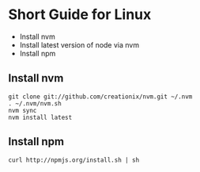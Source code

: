 Short Guide for Linux
=====================

* Install nvm
* Install latest version of node via nvm
* Install npm

Install nvm
-----------

    git clone git://github.com/creationix/nvm.git ~/.nvm
    . ~/.nvm/nvm.sh
    nvm sync
    nvm install latest

Install npm
-----------

    curl http://npmjs.org/install.sh | sh
